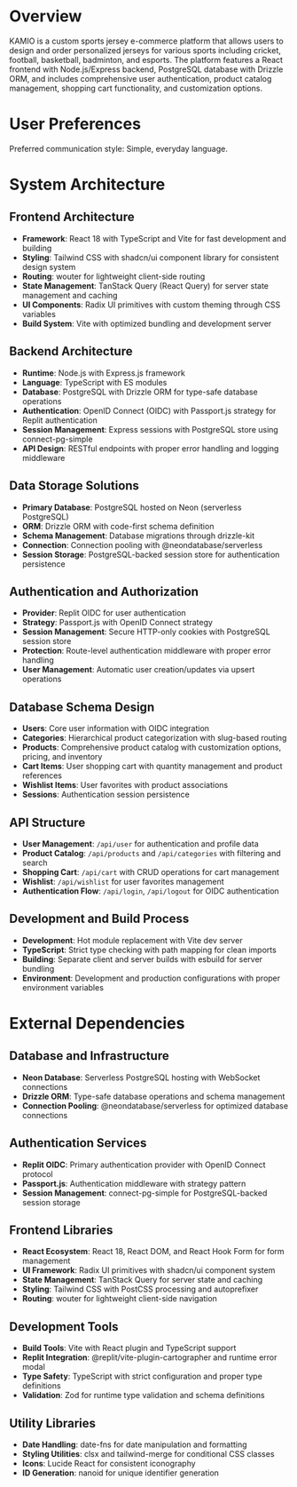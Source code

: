 # Overview

KAMIO is a custom sports jersey e-commerce platform that allows users to design and order personalized jerseys for various sports including cricket, football, basketball, badminton, and esports. The platform features a React frontend with Node.js/Express backend, PostgreSQL database with Drizzle ORM, and includes comprehensive user authentication, product catalog management, shopping cart functionality, and customization options.

# User Preferences

Preferred communication style: Simple, everyday language.

# System Architecture

## Frontend Architecture
- **Framework**: React 18 with TypeScript and Vite for fast development and building
- **Styling**: Tailwind CSS with shadcn/ui component library for consistent design system
- **Routing**: wouter for lightweight client-side routing
- **State Management**: TanStack Query (React Query) for server state management and caching
- **UI Components**: Radix UI primitives with custom theming through CSS variables
- **Build System**: Vite with optimized bundling and development server

## Backend Architecture
- **Runtime**: Node.js with Express.js framework
- **Language**: TypeScript with ES modules
- **Database**: PostgreSQL with Drizzle ORM for type-safe database operations
- **Authentication**: OpenID Connect (OIDC) with Passport.js strategy for Replit authentication
- **Session Management**: Express sessions with PostgreSQL store using connect-pg-simple
- **API Design**: RESTful endpoints with proper error handling and logging middleware

## Data Storage Solutions
- **Primary Database**: PostgreSQL hosted on Neon (serverless PostgreSQL)
- **ORM**: Drizzle ORM with code-first schema definition
- **Schema Management**: Database migrations through drizzle-kit
- **Connection**: Connection pooling with @neondatabase/serverless
- **Session Storage**: PostgreSQL-backed session store for authentication persistence

## Authentication and Authorization
- **Provider**: Replit OIDC for user authentication
- **Strategy**: Passport.js with OpenID Connect strategy
- **Session Management**: Secure HTTP-only cookies with PostgreSQL session store
- **Protection**: Route-level authentication middleware with proper error handling
- **User Management**: Automatic user creation/updates via upsert operations

## Database Schema Design
- **Users**: Core user information with OIDC integration
- **Categories**: Hierarchical product categorization with slug-based routing
- **Products**: Comprehensive product catalog with customization options, pricing, and inventory
- **Cart Items**: User shopping cart with quantity management and product references
- **Wishlist Items**: User favorites with product associations
- **Sessions**: Authentication session persistence

## API Structure
- **User Management**: `/api/user` for authentication and profile data
- **Product Catalog**: `/api/products` and `/api/categories` with filtering and search
- **Shopping Cart**: `/api/cart` with CRUD operations for cart management
- **Wishlist**: `/api/wishlist` for user favorites management
- **Authentication Flow**: `/api/login`, `/api/logout` for OIDC authentication

## Development and Build Process
- **Development**: Hot module replacement with Vite dev server
- **TypeScript**: Strict type checking with path mapping for clean imports
- **Building**: Separate client and server builds with esbuild for server bundling
- **Environment**: Development and production configurations with proper environment variables

# External Dependencies

## Database and Infrastructure
- **Neon Database**: Serverless PostgreSQL hosting with WebSocket connections
- **Drizzle ORM**: Type-safe database operations and schema management
- **Connection Pooling**: @neondatabase/serverless for optimized database connections

## Authentication Services
- **Replit OIDC**: Primary authentication provider with OpenID Connect protocol
- **Passport.js**: Authentication middleware with strategy pattern
- **Session Management**: connect-pg-simple for PostgreSQL-backed session storage

## Frontend Libraries
- **React Ecosystem**: React 18, React DOM, and React Hook Form for form management
- **UI Framework**: Radix UI primitives with shadcn/ui component system
- **State Management**: TanStack Query for server state and caching
- **Styling**: Tailwind CSS with PostCSS processing and autoprefixer
- **Routing**: wouter for lightweight client-side navigation

## Development Tools
- **Build Tools**: Vite with React plugin and TypeScript support
- **Replit Integration**: @replit/vite-plugin-cartographer and runtime error modal
- **Type Safety**: TypeScript with strict configuration and proper type definitions
- **Validation**: Zod for runtime type validation and schema definitions

## Utility Libraries
- **Date Handling**: date-fns for date manipulation and formatting
- **Styling Utilities**: clsx and tailwind-merge for conditional CSS classes
- **Icons**: Lucide React for consistent iconography
- **ID Generation**: nanoid for unique identifier generation